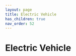 ```yaml
---
layout: page
title: Electric Vehicle 
has_children: true
nav_order: 52
---
```


# Electric Vehicle 
